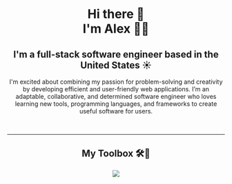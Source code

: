 <h1 align="center"><b> Hi there 👋 <br> I'm Alex 👨‍💻 </h1></b>

<div align="center">

## <b>I'm a full-stack software engineer based in the United States ☀️</b>

I'm excited about combining my passion for problem-solving and creativity by developing efficient and user-friendly web applications. I’m an adaptable, collaborative, and determined software engineer who loves learning new tools, programming languages, and frameworks to create useful software for users. 

<br><hr>
## My Toolbox 🛠️🧰

<p align="center">
    <img src="https://skillicons.dev/icons?i=git,gitlab,py,cs,js,HTML,css,bootstrap,nextjs,fastapi,nodejs,opencv,postgres,react,angular,redux,django,docker,tailwind,visualstudio,vscode," />
</p>
